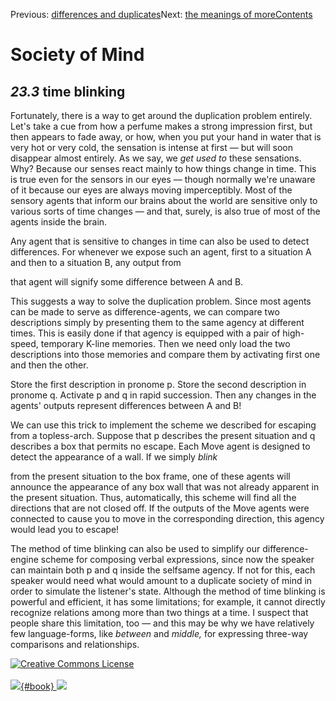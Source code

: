 <div class="chapnav">

<span class="prev">Previous: [differences and
duplicates](./som-23.2.html)</span><span class="next">Next: [the
meanings of more](./som-23.4.html)</span><span
class="contents">[Contents](index.html)</span>
<div class="titlebar">

Society of Mind
===============

</div>

</div>

*23.3* time blinking
--------------------

Fortunately, there is a way to get around the duplication problem
entirely. Let's take a cue from how a perfume makes a strong impression
first, but then appears to fade away, or how, when you put your hand in
water that is very hot or very cold, the sensation is intense at first —
but will soon disappear almost entirely. As we say, we *get used to*
these sensations. Why? Because our senses react mainly to how things
change in time. This is true even for the sensors in our eyes — though
normally we're unaware of it because our eyes are always moving
imperceptibly. Most of the sensory agents that inform our brains about
the world are sensitive only to various sorts of time changes — and
that, surely, is also true of most of the agents inside the brain.

Any agent that is sensitive to changes in time can also be used to
detect differences. For whenever we expose such an agent, first to a
situation A and then to a situation B, any output from

that agent will signify some difference between A and B.

This suggests a way to solve the duplication problem. Since most agents
can be made to serve as difference-agents, we can compare two
descriptions simply by presenting them to the same agency at different
times. This is easily done if that agency is equipped with a pair of
high-speed, temporary K-line memories. Then we need only load the two
descriptions into those memories and compare them by activating first
one and then the other.

Store the first description in pronome p. Store the second description
in pronome q. Activate p and q in rapid succession. Then any changes in
the agents' outputs represent differences between A and B!

We can use this trick to implement the scheme we described for escaping
from a topless-arch. Suppose that p describes the present situation and
q describes a box that permits no escape. Each Move agent is designed to
detect the appearance of a wall. If we simply *blink*

from the present situation to the box frame, one of these agents will
announce the appearance of any box wall that was not already apparent in
the present situation. Thus, automatically, this scheme will find all
the directions that are not closed off. If the outputs of the Move
agents were connected to cause you to move in the corresponding
direction, this agency would lead you to escape!

The method of time blinking can also be used to simplify our
difference-engine scheme for composing verbal expressions, since now the
speaker can maintain both p and q inside the selfsame agency. If not for
this, each speaker would need what would amount to a duplicate society
of mind in order to simulate the listener's state. Although the method
of time blinking is powerful and efficient, it has some limitations; for
example, it cannot directly recognize relations among more than two
things at a time. I suspect that people share this limitation, too — and
this may be why we have relatively few language-forms, like *between*
and *middle,* for expressing three-way comparisons and relationships.

<div class="footer">

[![Creative Commons
License](http://i.creativecommons.org/l/by-nc-sa/3.0/80x15.png)](http://creativecommons.org/licenses/by-nc-sa/3.0/deed.en_US)\
\
[![](./images/som_book.jpeg){#book}
![](./images/a_logo_17.gif)](http://www.amazon.com/gp/product/0671657135?ie=UTF8&camp=1789&creativeASIN=0671657135&linkCode=xm2&tag=marvinminsky)

</div>

